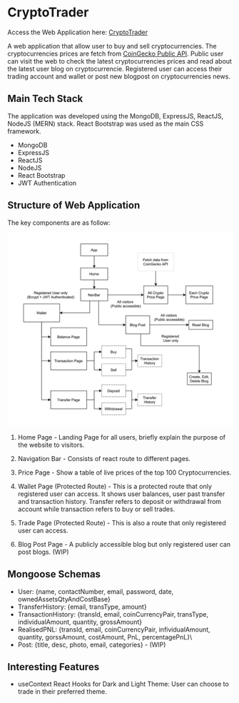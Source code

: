 # CryptoTrader

Access the Web Application here: [CryptoTrader](https://mycryptotrader.herokuapp.com/)

A web application that allow user to buy and sell cryptocurrencies. The cryptocurrencies prices are fetch from [CoinGecko Public API](https://www.coingecko.com/en/api). Public user can visit the web to check the latest cryptocurrencies prices and read about the latest user blog on cryptocurrencie. Registered user can access their trading account and wallet or post new blogpost on cryptocurrencies news.

## Main Tech Stack

The application was developed using the MongoDB, ExpressJS, ReactJS, NodeJS (MERN) stack. React Bootstrap was used as the main CSS framework.

- MongoDB
- ExpressJS
- ReactJS
- NodeJS
- React Bootstrap
- JWT Authentication

## Structure of Web Application

The key components are as follow:

![Web Application Structure](/client/public/images/CryptoTrader_Diagram.jpg)

1. Home Page - Landing Page for all users, briefly explain the purpose of the website to visitors.

2. Navigation Bar - Consists of react route to different pages.

3. Price Page - Show a table of live prices of the top 100 Cryptocurrencies.

4. Wallet Page (Protected Route) - This is a protected route that only registered user can access. It shows user balances, user past transfer and transaction history. Transfer refers to deposit or withdrawal from account while transaction refers to buy or sell trades.

5. Trade Page (Protected Route) - This is also a route that only registered user can access.

6. Blog Post Page - A publicly accessible blog but only registered user can post blogs. (WIP)

## Mongoose Schemas

- User: {name, contactNumber, email, password, date, ownedAssetsQtyAndCostBase}
- TransferHistory: {email, transType, amount}
- TransactionHistory: {transId, email, coinCurrencyPair, transType, individualAmount, quantity, grossAmount}
- RealisedPNL: {transId, email, coinCurrencyPair, infividualAmount, quantity, gorssAmount, costAmount, PnL, percentagePnL}\
- Post: {title, desc, photo, email, categories} - (WIP)

## Interesting Features

- useContext React Hooks for Dark and Light Theme: User can choose to trade in their preferred theme.
